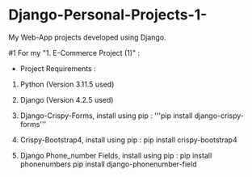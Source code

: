 # Django-Personal-Projects-1-
My Web-App projects developed using Django.


#1 For my "1. E-Commerce Project (1)" :
* Project Requirements :
1. Python (Version 3.11.5 used)
2. Django (Version 4.2.5 used)

3. Django-Crispy-Forms, install using pip :
'''pip install django-crispy-forms'''

4. Crispy-Bootstrap4, install using pip :
pip install crispy-bootstrap4

5. Django Phone_number Fields, install using pip :
pip install phonenumbers
pip install django-phonenumber-field
